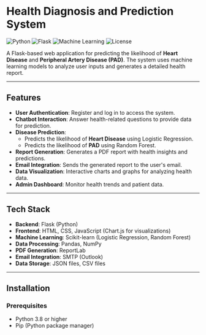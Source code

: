 # Health Diagnosis and Prediction System

![Python](https://img.shields.io/badge/Python-3.8%2B-blue)
![Flask](https://img.shields.io/badge/Flask-2.0%2B-green)
![Machine Learning](https://img.shields.io/badge/Machine%20Learning-Scikit--learn-orange)
![License](https://img.shields.io/badge/License-MIT-yellow)

A Flask-based web application for predicting the likelihood of **Heart Disease** and **Peripheral Artery Disease (PAD)**. The system uses machine learning models to analyze user inputs and generates a detailed health report.

---

## Features

- **User Authentication**: Register and log in to access the system.
- **Chatbot Interaction**: Answer health-related questions to provide data for prediction.
- **Disease Prediction**:
  - Predicts the likelihood of **Heart Disease** using Logistic Regression.
  - Predicts the likelihood of **PAD** using Random Forest.
- **Report Generation**: Generates a PDF report with health insights and predictions.
- **Email Integration**: Sends the generated report to the user's email.
- **Data Visualization**: Interactive charts and graphs for analyzing health data.
- **Admin Dashboard**: Monitor health trends and patient data.

---

## Tech Stack

- **Backend**: Flask (Python)
- **Frontend**: HTML, CSS, JavaScript (Chart.js for visualizations)
- **Machine Learning**: Scikit-learn (Logistic Regression, Random Forest)
- **Data Processing**: Pandas, NumPy
- **PDF Generation**: ReportLab
- **Email Integration**: SMTP (Outlook)
- **Data Storage**: JSON files, CSV files

---

## Installation

### Prerequisites

- Python 3.8 or higher
- Pip (Python package manager)

